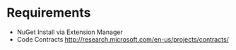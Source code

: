 ﻿# Requirements
* NuGet
Install via Extension Manager
* Code Contracts
http://research.microsoft.com/en-us/projects/contracts/
